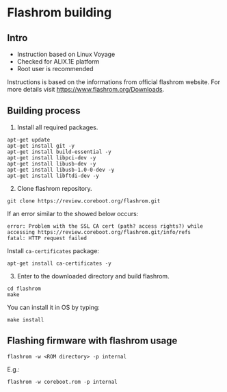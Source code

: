 Flashrom building
=================

Intro
-----
* Instruction based on Linux Voyage
* Checked for ALIX.1E platform
* Root user is recommended

Instructions is based on the informations from official flashrom website. For 
more details visit https://www.flashrom.org/Downloads. 

Building process
----------------

1. Install all required packages.

```
apt-get update
apt-get install git -y
apt-get install build-essential -y
apt-get install libpci-dev -y
apt-get install libusb-dev -y
apt-get install libusb-1.0-0-dev -y
apt-get install libftdi-dev -y
```

2. Clone flashrom repository.

```
git clone https://review.coreboot.org/flashrom.git
```

If an error similar to the showed below occurs:
```
error: Problem with the SSL CA cert (path? access rights?) while accessing https://review.coreboot.org/flashrom.git/info/refs
fatal: HTTP request failed
```
Install `ca-certificates` package:
```
apt-get install ca-certificates -y
```


3. Enter to the downloaded directory and build flashrom.

```
cd flashrom
make
```
You can install it in OS by typing:
```
make install
```

Flashing firmware with flashrom usage
-------------------------------------

```
flashrom -w <ROM directory> -p internal
```

E.g.:
```
flashrom -w coreboot.rom -p internal
```
